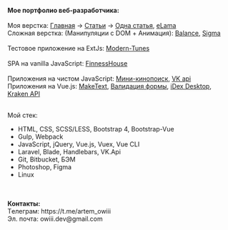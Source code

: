 <b>Мое портфолио веб-разработчика:</b></br></br>
Моя верстка: <a href="https://owiii.github.io/alltarget-site/">Главная</a> -> <a href="https://owiii.github.io/alltarget-site/articles.html">Статьи</a> -> </a><a href="https://owiii.github.io/alltarget-site/article-item.html">Одна статья</a>, </a><a href="https://owiii.github.io/eLama-build/">eLama</a></br>
Сложная верстка: (Манипуляции с DOM + Анимация): <a href="https://owiii.github.io/Balance/">Balance</a>, <a href="https://owiii.github.io/Sigma-build/">Sigma</a></br></br>
Тестовое приложение на ExtJs: <a href="https://github.com/OWIII/Modern-Tunes">Modern-Tunes</a></br></br>
SPA на vanilla JavaScript: <a href="https://github.com/OWIII/FitnessHouse">FinnessHouse</a></br></br>
Приложения на чистом JavaScript: <a href="https://owiii.github.io/kinopoisk-mini/index.html">Мини-кинопоиск</a>, <a href="https://owiii.github.io/handlebars/">VK api</a></br>
Приложения на Vue.js: <a href="https://owiii.github.io/make-text/">MakeText</a>, <a href="https://owiii.github.io/Second-app-VueJS/">Валидация формы</a>, <a href="https://github.com/OWIII/iDex-Desktop">iDex Desktop</a>, <a href="https://github.com/OWIII/kraken-api">Kraken API</a></br></br>


  Мой стек: 
- HTML, CSS, SCSS/LESS, Bootstrap 4, Bootstrap-Vue 
- Gulp, Webpack
- JavaScript, jQuery, Vue.js, Vuex, Vue CLI
- Laravel, Blade, Handlebars, VK.Api
- Git, Bitbucket, БЭМ
- Photoshop, Figma
- Linux
</br>
</br>
<b>Контакты:</b></br>
Tелеграм: https://t.me/artem_owiii</br>
Эл. почта: owiii.dev@gmail.com
